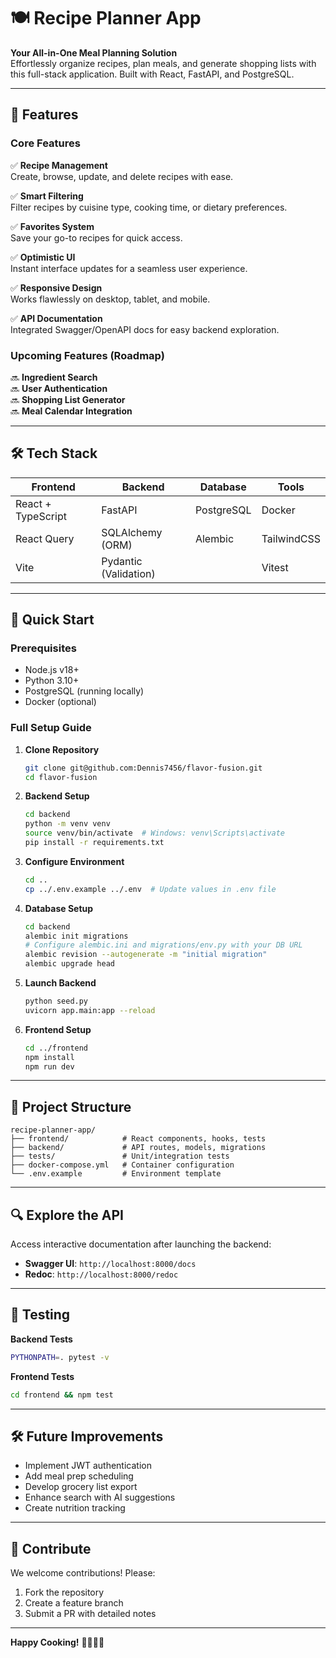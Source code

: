 # 🍽️ Recipe Planner App  

**Your All-in-One Meal Planning Solution**  
Effortlessly organize recipes, plan meals, and generate shopping lists with this full-stack application. Built with React, FastAPI, and PostgreSQL.  

---

## 🌟 Features  

### Core Features  
✅ **Recipe Management**  
Create, browse, update, and delete recipes with ease.  

✅ **Smart Filtering**  
Filter recipes by cuisine type, cooking time, or dietary preferences.  

✅ **Favorites System**  
Save your go-to recipes for quick access.  

✅ **Optimistic UI**  
Instant interface updates for a seamless user experience.  

✅ **Responsive Design**  
Works flawlessly on desktop, tablet, and mobile.  

✅ **API Documentation**  
Integrated Swagger/OpenAPI docs for easy backend exploration.  

### Upcoming Features (Roadmap)  
🔜 **Ingredient Search**  
🔜 **User Authentication**  
🔜 **Shopping List Generator**  
🔜 **Meal Calendar Integration**  

---

## 🛠️ Tech Stack  

| Frontend               | Backend                | Database         | Tools            |  
|------------------------|------------------------|------------------|------------------|  
| React + TypeScript     | FastAPI                | PostgreSQL       | Docker           |  
| React Query            | SQLAlchemy (ORM)       | Alembic          | TailwindCSS      |  
| Vite                   | Pydantic (Validation)  |                  | Vitest           |  

---

## 🚀 Quick Start  

### Prerequisites  
- Node.js v18+  
- Python 3.10+  
- PostgreSQL (running locally)  
- Docker (optional)  

### Full Setup Guide  

1. **Clone Repository**  
   ```bash
   git clone git@github.com:Dennis7456/flavor-fusion.git
   cd flavor-fusion
   ```

2. **Backend Setup**  
   ```bash
   cd backend
   python -m venv venv
   source venv/bin/activate  # Windows: venv\Scripts\activate
   pip install -r requirements.txt
   ```

3. **Configure Environment**  
   ```bash
   cd ..
   cp ../.env.example ../.env  # Update values in .env file
   ```

4. **Database Setup**  
   ```bash
   cd backend
   alembic init migrations
   # Configure alembic.ini and migrations/env.py with your DB URL
   alembic revision --autogenerate -m "initial migration"
   alembic upgrade head
   ```

5. **Launch Backend**  
   ```bash
   python seed.py
   uvicorn app.main:app --reload
   ```

6. **Frontend Setup**  
   ```bash
   cd ../frontend
   npm install
   npm run dev
   ```

---

## 📂 Project Structure  
```  
recipe-planner-app/  
├── frontend/            # React components, hooks, tests  
├── backend/             # API routes, models, migrations  
├── tests/               # Unit/integration tests  
├── docker-compose.yml   # Container configuration  
└── .env.example         # Environment template  
```  

---

## 🔍 Explore the API  
Access interactive documentation after launching the backend:  
- **Swagger UI**: `http://localhost:8000/docs`  
- **Redoc**: `http://localhost:8000/redoc`  

---

## 🧪 Testing  
**Backend Tests**  
```bash
PYTHONPATH=. pytest -v
```  

**Frontend Tests**  
```bash
cd frontend && npm test
```  

---

## 🛠️ Future Improvements  
- Implement JWT authentication  
- Add meal prep scheduling  
- Develop grocery list export  
- Enhance search with AI suggestions  
- Create nutrition tracking  

---

## 🤝 Contribute  
We welcome contributions! Please:  
1. Fork the repository  
2. Create a feature branch  
3. Submit a PR with detailed notes  

--- 

**Happy Cooking!** 👨🍳👩🍳